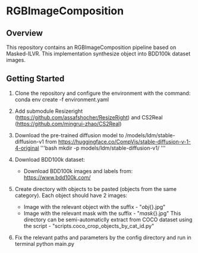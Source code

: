 # RGBImageComposition

## Overview
This repository contains an RGBImageComposition pipeline based on Masked-ILVR.
This implementation synthesize object into BDD100k dataset images. 


## Getting Started

1. Clone the repository and configure the environment with the command:
    conda env create -f environment.yaml

2. Add submodule Resizeright (https://github.com/assafshocher/ResizeRight) and CS2Real (https://github.com/mingrui-zhao/CS2Real)

3. Download the pre-trained diffusion model to /models/ldm/stable-diffusion-v1 from https://huggingface.co/CompVis/stable-diffusion-v-1-4-original
        '''bash
        mkdir -p models/ldm/stable-diffusion-v1/
        '''

4. Download BDD100k dataset:
    - Download BDD100k images and labels from: https://www.bdd100k.com/

5. Create directory with objects to be pasted (objects from the same category). Each object should have 2 images:
    - Image with the relevant object with the suffix - "_obj_{}.jpg"
    - Image with the relevant mask  with the suffix - "_mask_{}.jpg"
    This directory can be semi-automaticlly extract from COCO dataset using the script - "scripts.coco_crop_objects_by_cat_id.py"

6. Fix the relevant paths and parameters by the config directory and run in terminal 
    python main.py